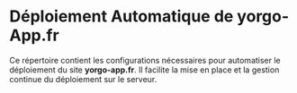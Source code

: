 # Déploiement Automatique de yorgo-App.fr

Ce répertoire contient les configurations nécessaires pour automatiser le déploiement du site **yorgo-app.fr**. Il facilite la mise en place et la gestion continue du déploiement sur le serveur.
